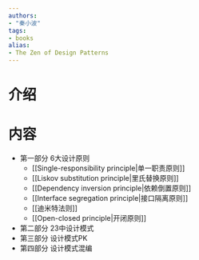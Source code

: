 ```yaml
---
authors:
- "秦小波"
tags:
- books 
alias:
- The Zen of Design Patterns
---
```

# 介绍
# 内容
- 第一部分 6大设计原则
	- [[Single-responsibility principle|单一职责原则]]
	- [[Liskov substitution principle|里氏替换原则]]
	- [[Dependency inversion principle|依赖倒置原则]]
	- [[Interface segregation principle|接口隔离原则]]
	- [[迪米特法则]]
	- [[Open-closed principle|开闭原则]]
- 第二部分 23中设计模式
- 第三部分 设计模式PK
- 第四部分 设计模式混编